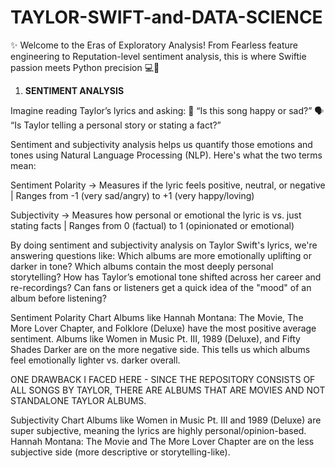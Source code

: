 # TAYLOR-SWIFT-and-DATA-SCIENCE
✨ Welcome to the Eras of Exploratory Analysis! From Fearless feature engineering to Reputation-level sentiment analysis, this is where Swiftie passion meets Python precision 💻🐍



1. **SENTIMENT ANALYSIS**


Imagine reading Taylor’s lyrics and asking:
🧠 “Is this song happy or sad?”
🗣️ “Is Taylor telling a personal story or stating a fact?”

Sentiment and subjectivity analysis helps us quantify those emotions and tones using Natural Language Processing (NLP). Here's what the two terms mean:

Sentiment Polarity -> Measures if the lyric feels positive, neutral, or negative | Ranges from -1 (very sad/angry) to +1 (very happy/loving)

Subjectivity -> Measures how personal or emotional the lyric is vs. just stating facts | Ranges from 0 (factual) to 1 (opinionated or emotional)

By doing sentiment and subjectivity analysis on Taylor Swift's lyrics, we're answering questions like:
Which albums are more emotionally uplifting or darker in tone?
Which albums contain the most deeply personal storytelling?
How has Taylor’s emotional tone shifted across her career and re-recordings?
Can fans or listeners get a quick idea of the "mood" of an album before listening?

Sentiment Polarity Chart
Albums like Hannah Montana: The Movie, The More Lover Chapter, and Folklore (Deluxe) have the most positive average sentiment.
Albums like Women in Music Pt. III, 1989 (Deluxe), and Fifty Shades Darker are on the more negative side. 
This tells us which albums feel emotionally lighter vs. darker overall.

ONE DRAWBACK I FACED HERE - SINCE THE REPOSITORY CONSISTS OF ALL SONGS BY TAYLOR, THERE ARE ALBUMS THAT ARE MOVIES AND NOT STANDALONE TAYLOR ALBUMS. 

Subjectivity Chart
Albums like Women in Music Pt. III and 1989 (Deluxe) are super subjective, meaning the lyrics are highly personal/opinion-based.
Hannah Montana: The Movie and The More Lover Chapter are on the less subjective side (more descriptive or storytelling-like).
